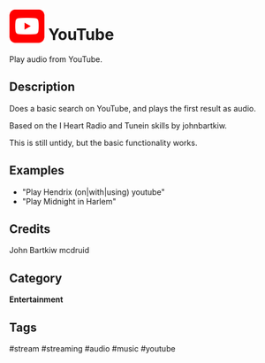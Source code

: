 # <img src='youtube.png' width='64' style='vertical-align:bottom'/> YouTube
Play audio from YouTube.

## Description
Does a basic search on YouTube, and plays the first result as audio.

Based on the I Heart Radio and Tunein skills by johnbartkiw.

This is still untidy, but the basic functionality works.

## Examples
* "Play Hendrix (on|with|using) youtube"
* "Play Midnight in Harlem"

## Credits
John Bartkiw
mcdruid

## Category
**Entertainment**

## Tags
#stream
#streaming
#audio
#music
#youtube
